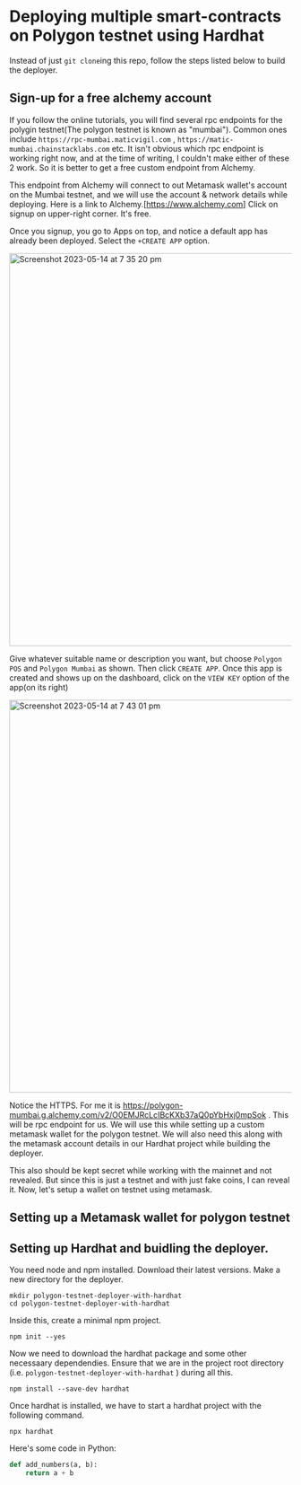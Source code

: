 
# Deploying multiple smart-contracts on Polygon testnet using Hardhat

Instead of just ```git clone```ing this repo, follow the steps listed below to build the deployer. 

## Sign-up for a free alchemy account 

If you follow the online tutorials, you will find several rpc endpoints for the polygin testnet(The polygon testnet is known as "mumbai"). Common ones include ```https://rpc-mumbai.maticvigil.com``` , ```https://matic-mumbai.chainstacklabs.com``` etc. It isn't obvious which rpc endpoint is working right now, and at the time of writing, I couldn't make either of these 2 work. So it is better to get a free custom endpoint from Alchemy. 

This endpoint from Alchemy will connect to out Metamask wallet's account on the Mumbai testnet, and we will use the account & network details while deploying. Here is a link to Alchemy.[https://www.alchemy.com] Click on signup on upper-right corner. It's free.

Once you signup, you go to Apps on top, and notice a default app has already been deployed. Select the ```+CREATE APP``` option. 

<img width="700" alt="Screenshot 2023-05-14 at 7 35 20 pm" src="https://github.com/sirshend/polygon-testnet-deployer-with-hardhat/assets/28855132/e7383688-6a7f-4562-b698-c98891ed3561">

Give whatever suitable name or description you want, but choose ```Polygon POS``` and ```Polygon Mumbai``` as shown. Then click ```CREATE APP```.
Once this app is created and shows up on the dashboard, click on the ```VIEW KEY``` option of the app(on its right)

<img width="700" alt="Screenshot 2023-05-14 at 7 43 01 pm" src="https://github.com/sirshend/polygon-testnet-deployer-with-hardhat/assets/28855132/af1b2a5b-bf88-4594-9169-0ec23d662a12">

Notice the HTTPS. For me it is https://polygon-mumbai.g.alchemy.com/v2/O0EMJRcLcIBcKXb37aQ0pYbHxj0mpSok . 
This will be rpc endpoint for us. We will use this while setting up a custom metamask wallet for the polygon testnet. We will also need this along with the metamask account details in our Hardhat project while building the deployer. 

This also should be kept secret while working with the mainnet and not revealed. But since this is just a testnet and with just fake coins, I can reveal it. Now, let's setup a wallet on testnet using metamask. 

## Setting up a Metamask wallet for polygon testnet 



## Setting up Hardhat and buidling the deployer. 

You need node and npm installed. Download their latest versions. 
Make a new directory for the deployer. 
```
mkdir polygon-testnet-deployer-with-hardhat
cd polygon-testnet-deployer-with-hardhat
```
Inside this, create a minimal npm project. 
```
npm init --yes
```
Now we need to download the hardhat package and some other necessaary dependendies. 
Ensure that we are in the project root directory (i.e. ```polygon-testnet-deployer-with-hardhat``` ) during all this. 
```
npm install --save-dev hardhat
```
Once hardhat is installed, we have to start a hardhat project with the following command. 
```
npx hardhat
```


Here's some code in Python:

```python
def add_numbers(a, b):
    return a + b
```

